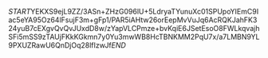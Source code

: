 $START$YEKXS9ejL9ZZ/3ASn+ZHzG096lU+5LdryaTYunuXc01SPUpoYIEmC9Iac5eYA95Oz64lFsujF3m+gFp1/PAR5iAHtw26orEepMvVuJq6AcRQKJahFK324yuB7cEXgvQvQvJUxdD8w/zYapVLCPmze+bvKqiE6JSetEsoO8FWLkqvajhSFi5mSS9zTAUjFKkKGkmn7y0Yu3mwWB8HcTBNKMM2PqU7x/a7LMBN9YL9PXUZRawU6QnDjOq28lfIzwJf$END$